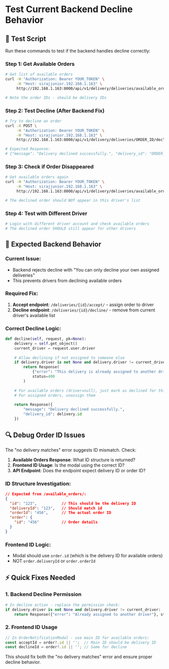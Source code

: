 # Test Current Backend Decline Behavior

## 🧪 Test Script

Run these commands to test if the backend handles decline correctly:

### Step 1: Get Available Orders
```bash
# Get list of available orders
curl -H "Authorization: Bearer YOUR_TOKEN" \
     -H "Host: sirajjunior.192.168.1.163" \
     http://192.168.1.163:8000/api/v1/delivery/deliveries/available_orders/

# Note the order IDs - should be delivery IDs
```

### Step 2: Test Decline (After Backend Fix)
```bash
# Try to decline an order
curl -X POST \
     -H "Authorization: Bearer YOUR_TOKEN" \
     -H "Host: sirajjunior.192.168.1.163" \
     http://192.168.1.163:8000/api/v1/delivery/deliveries/ORDER_ID/decline/

# Expected Response:
# {"message": "Delivery declined successfully.", "delivery_id": "ORDER_ID"}
```

### Step 3: Check if Order Disappeared
```bash
# Get available orders again
curl -H "Authorization: Bearer YOUR_TOKEN" \
     -H "Host: sirajjunior.192.168.1.163" \
     http://192.168.1.163:8000/api/v1/delivery/deliveries/available_orders/

# The declined order should NOT appear in this driver's list
```

### Step 4: Test with Different Driver
```bash
# Login with different driver account and check available orders
# The declined order SHOULD still appear for other drivers
```

## 🎯 Expected Backend Behavior

### Current Issue:
- Backend rejects decline with "You can only decline your own assigned deliveries"
- This prevents drivers from declining available orders

### Required Fix:
1. **Accept endpoint**: `/deliveries/{id}/accept/` - assign order to driver
2. **Decline endpoint**: `/deliveries/{id}/decline/` - remove from current driver's available list

### Correct Decline Logic:
```python
def decline(self, request, pk=None):
    delivery = self.get_object()
    current_driver = request.user.driver
    
    # Allow declining if not assigned to someone else
    if delivery.driver is not None and delivery.driver != current_driver:
        return Response(
            {"error": "This delivery is already assigned to another driver."}, 
            status=400
        )
    
    # For available orders (driver=null), just mark as declined for this driver
    # For assigned orders, unassign them
    
    return Response({
        "message": "Delivery declined successfully.",
        "delivery_id": delivery.id
    })
```

## 🔍 Debug Order ID Issues

The "no delivery matches" error suggests ID mismatch. Check:

1. **Available Orders Response**: What ID structure is returned?
2. **Frontend ID Usage**: Is the modal using the correct ID?
3. **API Endpoint**: Does the endpoint expect delivery ID or order ID?

### ID Structure Investigation:
```json
// Expected from /available_orders/:
{
  "id": "123",           // This should be the delivery ID
  "deliveryId": "123",   // Should match id
  "orderId": "456",      // The actual order ID
  "order": {
    "id": "456"          // Order details
  }
}
```

### Frontend ID Logic:
- Modal should use `order.id` (which is the delivery ID for available orders)
- NOT `order.deliveryId` or `order.orderId`

## ⚡ Quick Fixes Needed

### 1. Backend Decline Permission
```python
# In decline action - replace the permission check:
if delivery.driver is not None and delivery.driver != current_driver:
    return Response({"error": "Already assigned to another driver"}, status=400)
```

### 2. Frontend ID Usage
```typescript
// In OrderNotificationModal - use main ID for available orders:
const acceptId = order?.id || '';  // Main ID should be delivery ID
const declineId = order?.id || ''; // Same for decline
```

This should fix both the "no delivery matches" error and ensure proper decline behavior.